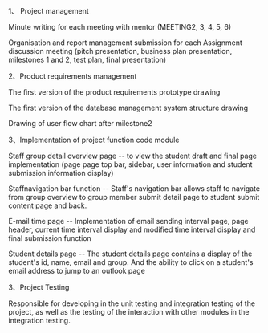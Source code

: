 
1、 Project management

  Minute writing for each meeting with mentor (MEETING2, 3, 4, 5, 6)
  
  Organisation and report management submission for each Assignment discussion meeting (pitch presentation, business plan presentation, milestones 1 and 2, test plan, final presentation)
  
  
  
2、Product requirements management

  The first version of the product requirements prototype drawing
  
  The first version of the database management system structure drawing
  
  Drawing of user flow chart after milestone2
  
  
  
 3、Implementation of project function code module
  
  Staff group detail overview page  -- to view the student draft and final page implementation (page page top bar, sidebar, user information and student submission            information display)

   Staffnavigation bar function	-- Staff's navigation bar allows staff to navigate from group overview to group member submit detail page to student submit content page and   back.

  E-mail time page  -- Implementation of email sending interval page, page header,    current time interval display and modified time interval display and final submission   function

 Student details page -- The student details page contains a display of the student's id, name, email and group. And the ability to click on a student's   email address to   jump to an outlook page  
  
  
   
   
3、Project Testing	

Responsible for developing in the unit testing and integration testing of the project, as well as the testing of the interaction with other modules in the integration testing.
